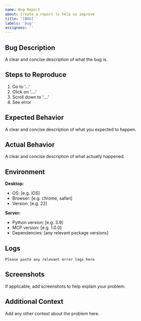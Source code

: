 ```yaml
---
name: Bug Report
about: Create a report to help us improve
title: '[BUG] '
labels: 'bug'
assignees: ''
---
```


## Bug Description
A clear and concise description of what the bug is.

## Steps to Reproduce
1. Go to '...'
2. Click on '....'
3. Scroll down to '....'
4. See error

## Expected Behavior
A clear and concise description of what you expected to happen.

## Actual Behavior
A clear and concise description of what actually happened.

## Environment
**Desktop:**
- OS: [e.g. iOS]
- Browser: [e.g. chrome, safari]
- Version: [e.g. 22]

**Server:**
- Python version: [e.g. 3.9]
- MCP version: [e.g. 1.0.0]
- Dependencies: [any relevant package versions]

## Logs
```
Please paste any relevant error logs here
```

## Screenshots
If applicable, add screenshots to help explain your problem.

## Additional Context
Add any other context about the problem here.